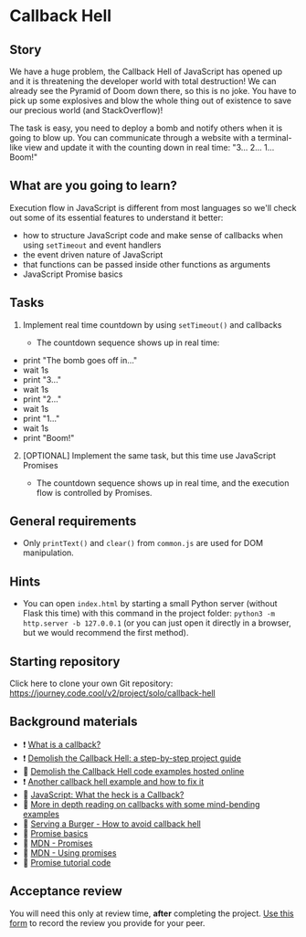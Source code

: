 # Callback Hell

## Story

We have a huge problem, the Callback Hell of JavaScript has opened up and it is threatening the developer world with total destruction! We can already see the Pyramid of Doom down there, so this is no joke. You have to pick up some explosives and blow the whole thing out of existence to save our precious world (and StackOverflow)!

The task is easy, you need to deploy a bomb and notify others when it is going to blow up.
    You can communicate through a website with a terminal-like view
    and update it with the counting down in real time: "3... 2... 1... Boom!"

## What are you going to learn?

Execution flow in JavaScript is different from most languages so we'll check out some of its essential features to understand it better:

- how to structure JavaScript code and make sense of callbacks when using `setTimeout` and event handlers
- the event driven nature of JavaScript
- that functions can be passed inside other functions as arguments
- JavaScript Promise basics

## Tasks


1. Implement real time countdown by using `setTimeout()` and callbacks

    - The countdown sequence shows up in real time:
  - print "The bomb goes off in..."
  - wait 1s
  - print "3..."
  - wait 1s
  - print "2..."
  - wait 1s
  - print "1..."
  - wait 1s
  - print "Boom!"

2. [OPTIONAL] Implement the same task, but this time use JavaScript Promises

    - The countdown sequence shows up in real time, and the execution flow is controlled by Promises.


## General requirements


 - Only `printText()` and `clear()` from `common.js` are used for DOM manipulation.

## Hints

- You can open `index.html` by starting a small Python server (without Flask this time) with this command in the project folder: `python3 -m http.server -b 127.0.0.1` (or you can just open it directly in a browser, but we would recommend the first method).

## Starting repository

Click here to clone your own Git repository:
<https://journey.code.cool/v2/project/solo/callback-hell>

## Background materials

- :exclamation: [What is a callback?](https://learn.code.cool/full-stack/#/../pages/javascript/what-is-callback)
- :exclamation: [Demolish the Callback Hell: a step-by-step project guide](https://learn.code.cool/full-stack/#/../pages/javascript/demolish-callback-hell.md)
- :lollipop: [Demolish the Callback Hell code examples hosted online](https://repl.it/@szrudi/JS-Callback-hell-tutorial)
- :exclamation: [Another callback hell example and how to fix it](http://callbackhell.com/)
- :open_book: [JavaScript: What the heck is a Callback?](https://codeburst.io/javascript-what-the-heck-is-a-callback-aba4da2deced)
- :open_book: [More in depth reading on callbacks with some mind-bending examples](https://javascript.info/callbacks)
- :open_book: [Serving a Burger - How to avoid callback hell](https://www.freecodecamp.org/news/how-to-deal-with-nested-callbacks-and-avoid-callback-hell-1bc8dc4a2012/)
- :lollipop: [Promise basics](https://javascript.info/promise-basics)
- :lollipop: [MDN - Promises](https://developer.mozilla.org/en-US/docs/Learn/JavaScript/Asynchronous/Promises)
- :lollipop: [MDN - Using promises](https://developer.mozilla.org/en-US/docs/Web/JavaScript/Guide/Using_promises)
- :lollipop: [Promise tutorial code](https://repl.it/@szrudi/Promise-to-wake-Neo)

## Acceptance review

You will need this only at review time, **after** completing the project.
[Use this form](https://forms.gle/7GDaRXZNm6MNkNPw9) to record the review you provide for your peer.